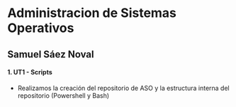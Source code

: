 # Administracion de Sistemas Operativos
## Samuel Sáez Noval

#### 1.  UT1 - Scripts
* Realizamos la creación del repositorio de ASO y la estructura interna del repositorio (Powershell y Bash)
